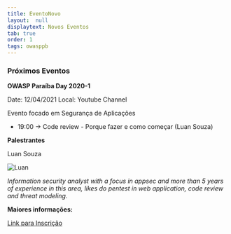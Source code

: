 ```yaml
---
title: EventoNovo
layout:  null
displaytext: Novos Eventos
tab: true
order: 1
tags: owasppb
---
```


### Próximos Eventos

**OWASP Paraíba Day 2020-1**

Date: 12/04/2021
Local: Youtube Channel

Evento focado em Segurança de Aplicações

* 19:00 -> Code review - Porque fazer e como começar (Luan Souza)

**Palestrantes**

Luan Souza

![Luan](/www-chapter-paraiba/assets/images/luan_souza.jpg)

_Information security analyst with a focus in appsec and more than 5 years of experience in this area, likes do pentest in web application, code review and  threat modeling._

**Maiores informações:**

[Link para Inscrição](https://www.meetup.com/OWASP-Paraiba-Chapter/events/277276927)
